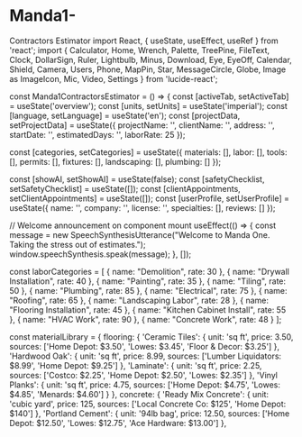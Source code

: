 # Manda1-
Contractors Estimator 
import React, { useState, useEffect, useRef } from 'react';
import { Calculator, Home, Wrench, Palette, TreePine, FileText, Clock, DollarSign, Ruler, Lightbulb, Minus, Download, Eye, EyeOff, Calendar, Shield, Camera, Users, Phone, MapPin, Star, MessageCircle, Globe, Image as ImageIcon, Mic, Video, Settings } from 'lucide-react';

const Manda1ContractorsEstimator = () => {
  const [activeTab, setActiveTab] = useState('overview');
  const [units, setUnits] = useState('imperial');
  const [language, setLanguage] = useState('en');
  const [projectData, setProjectData] = useState({
    projectName: '',
    clientName: '',
    address: '',
    startDate: '',
    estimatedDays: '',
    laborRate: 25
  });
  
  const [categories, setCategories] = useState({
    materials: [],
    labor: [],
    tools: [],
    permits: [],
    fixtures: [],
    landscaping: [],
    plumbing: []
  });

  const [showAI, setShowAI] = useState(false);
  const [safetyChecklist, setSafetyChecklist] = useState([]);
  const [clientAppointments, setClientAppointments] = useState([]);
  const [userProfile, setUserProfile] = useState({
    name: '',
    company: '',
    license: '',
    specialties: [],
    reviews: []
  });

  // Welcome announcement on component mount
  useEffect(() => {
    const message = new SpeechSynthesisUtterance("Welcome to Manda One. Taking the stress out of estimates.");
    window.speechSynthesis.speak(message);
  }, []);

  const laborCategories = [
    { name: "Demolition", rate: 30 },
    { name: "Drywall Installation", rate: 40 },
    { name: "Painting", rate: 35 },
    { name: "Tiling", rate: 50 },
    { name: "Plumbing", rate: 85 },
    { name: "Electrical", rate: 75 },
    { name: "Roofing", rate: 65 },
    { name: "Landscaping Labor", rate: 28 },
    { name: "Flooring Installation", rate: 45 },
    { name: "Kitchen Cabinet Install", rate: 55 },
    { name: "HVAC Work", rate: 90 },
    { name: "Concrete Work", rate: 48 }
  ];

  const materialLibrary = {
    flooring: {
      'Ceramic Tiles': { unit: 'sq ft', price: 3.50, sources: ['Home Depot: $3.50', 'Lowes: $3.45', 'Floor & Decor: $3.25'] },
      'Hardwood Oak': { unit: 'sq ft', price: 8.99, sources: ['Lumber Liquidators: $8.99', 'Home Depot: $9.25'] },
      'Laminate': { unit: 'sq ft', price: 2.25, sources: ['Costco: $2.25', 'Home Depot: $2.50', 'Lowes: $2.35'] },
      'Vinyl Planks': { unit: 'sq ft', price: 4.75, sources: ['Home Depot: $4.75', 'Lowes: $4.85', 'Menards: $4.60'] }
    },
    concrete: {
      'Ready Mix Concrete': { unit: 'cubic yard', price: 125, sources: ['Local Concrete Co: $125', 'Home Depot: $140'] },
      'Portland Cement': { unit: '94lb bag', price: 12.50, sources: ['Home Depot: $12.50', 'Lowes: $12.75', 'Ace Hardware: $13.00'] },
